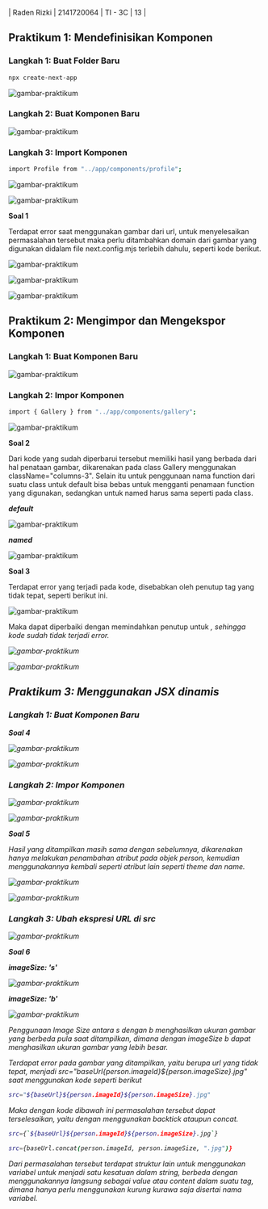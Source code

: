 | Raden Rizki | 2141720064 | TI - 3C | 13 |

## Praktikum 1: Mendefinisikan Komponen

### Langkah 1: Buat Folder Baru

```bash
npx create-next-app
```

![gambar-praktikum](/img/praktikum-1-langkah-1.png)

### Langkah 2: Buat Komponen Baru

![gambar-praktikum](/img/praktikum-1-langkah-2.png)

### Langkah 3: Import Komponen

```bash
import Profile from "../app/components/profile";
```

![gambar-praktikum](/img/praktikum-1-langkah-3.png)

![gambar-praktikum](/img/praktikum-1-langkah-3-error.png)

**Soal 1**

Terdapat error saat menggunakan gambar dari url, untuk menyelesaikan permasalahan tersebut maka perlu ditambahkan domain dari gambar yang digunakan didalam file next.config.mjs terlebih dahulu, seperti kode berikut.

![gambar-praktikum](/img/praktikum-1-langkah-3-1.png)

![gambar-praktikum](/img/praktikum-1-langkah-3-2.png)

![gambar-praktikum](/img/praktikum-1-langkah-3-3.png)

## Praktikum 2: Mengimpor dan Mengekspor Komponen

### Langkah 1: Buat Komponen Baru

![gambar-praktikum](/img/praktikum-2-langkah-1.png)

### Langkah 2: Impor Komponen

```bash
import { Gallery } from "../app/components/gallery";
```

![gambar-praktikum](/img/praktikum-2-langkah-2.png)

**Soal 2**

Dari kode yang sudah diperbarui tersebut memiliki hasil yang berbada dari hal penataan gambar, dikarenakan pada class Gallery menggunakan className="columns-3". Selain itu untuk penggunaan nama function dari suatu class untuk default bisa bebas untuk mengganti penamaan function yang digunakan, sedangkan untuk named harus sama seperti pada class.

***default***

![gambar-praktikum](/img/praktikum-2-langkah-2-1.png)

***named***

![gambar-praktikum](/img/praktikum-2-langkah-2-2.png)

**Soal 3**

Terdapat error yang terjadi pada kode, disebabkan oleh penutup tag yang tidak tepat, seperti berikut ini.

![gambar-praktikum](/img/praktikum-2-langkah-2-3.png)

Maka dapat diperbaiki dengan memindahkan penutup untuk <i>, sehingga kode sudah tidak terjadi error.

![gambar-praktikum](/img/praktikum-2-langkah-2-4.png)

![gambar-praktikum](/img/praktikum-2-langkah-2-5.png)

## Praktikum 3: Menggunakan JSX dinamis

### Langkah 1: Buat Komponen Baru

**Soal 4**

![gambar-praktikum](/img/praktikum-3-langkah-1-error.png)

![gambar-praktikum](/img/praktikum-3-langkah-1.png)

### Langkah 2: Impor Komponen

![gambar-praktikum](/img/praktikum-3-langkah-2.png)

![gambar-praktikum](/img/praktikum-3-langkah-2-1.png)

**Soal 5**

Hasil yang ditampilkan masih sama dengan sebelumnya, dikarenakan hanya melakukan penambahan atribut pada objek person, kemudian menggunakannya kembali seperti atribut lain seperti theme dan name.

![gambar-praktikum](/img/praktikum-3-langkah-2-2.png)

![gambar-praktikum](/img/praktikum-3-langkah-2-3.png)

### Langkah 3: Ubah ekspresi URL di src

![gambar-praktikum](/img/praktikum-3-langkah-3.png)

**Soal 6**

***imageSize: 's'***

![gambar-praktikum](/img/praktikum-3-langkah-3-1.png)

***imageSize: 'b'***

![gambar-praktikum](/img/praktikum-3-langkah-3-2.png)

Penggunaan Image Size antara s dengan b menghasilkan ukuran gambar yang berbeda pula saat ditampilkan, dimana dengan imageSize b dapat menghasilkan ukuran gambar yang lebih besar.

Terdapat error pada gambar yang ditampilkan, yaitu berupa url yang tidak tepat, menjadi src="${baseUrl}${person.imageId}${person.imageSize}.jpg" saat menggunakan kode seperti berikut

```bash
src="${baseUrl}${person.imageId}${person.imageSize}.jpg"
```

Maka dengan kode dibawah ini permasalahan tersebut dapat terselesaikan, yaitu dengan menggunakan backtick ataupun concat.

```bash
src={`${baseUrl}${person.imageId}${person.imageSize}.jpg`}

src={baseUrl.concat(person.imageId, person.imageSize, ".jpg")}
```

Dari permasalahan tersebut terdapat struktur lain untuk menggunakan variabel untuk menjadi satu kesatuan dalam string, berbeda dengan menggunakannya langsung sebagai value atau content dalam suatu tag, dimana hanya perlu menggunakan kurung kurawa saja disertai nama variabel.
